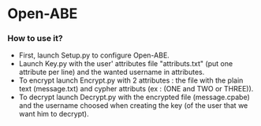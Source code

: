 # Open-ABE

### How to use it?

* First, launch Setup.py to configure Open-ABE.
* Launch Key.py with the user' attributes file "attributs.txt" (put one attribute per line) and the wanted username in attributes.
* To encrypt launch Encrypt.py with 2 attributes : the file with the plain text (message.txt) and cypher attributs (ex : (ONE and TWO or THREE)).
* To decrypt launch Decrypt.py with the encrypted file (message.cpabe) and the username choosed when creating the key (of the user that we want him to decrypt).
